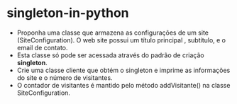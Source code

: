 # singleton-in-python

- Proponha uma classe que armazena as configurações de um site (SiteConfiguration). O web site possui um título principal , subtítulo, e o email de contato.
- Esta classe só pode ser acessada através do padrão de criação **singleton**.
- Crie uma classe cliente que obtém o singleton e imprime as informações do site e o número de visitantes.
- O contador de visitantes é mantido pelo método addVisitante() na classe SiteConfiguration.
